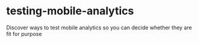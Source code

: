 # testing-mobile-analytics
Discover ways to test mobile analytics so you can decide whether they are fit for purpose

